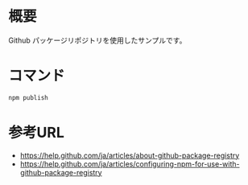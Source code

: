 # 概要

Github パッケージリポジトリを使用したサンプルです。  


# コマンド

```bash
npm publish
```

# 参考URL

* https://help.github.com/ja/articles/about-github-package-registry
* https://help.github.com/ja/articles/configuring-npm-for-use-with-github-package-registry
